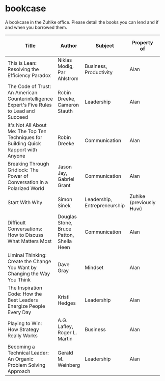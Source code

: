 # bookcase

A bookcase in the Zuhlke office. Please detail the books you can lend and if and when you borrowed them.

Title | Author | Subject | Property of | Borrowed by (from date)
----- | ------ | ------- | ----------- | -----------------------
This is Lean: Resolving the Efficiency Paradox | Niklas Modig, Par Ahlstrom | Business, Productivity | Alan | 
The Code of Trust: An American Counterintelligence Expert's Five Rules to Lead and Succeed | Robin Dreeke, Cameron Stauth | Leadership | Alan | 
It's Not All About Me: The Top Ten Techniques for Building Quick Rapport with Anyone | Robin Dreeke | Communication | Alan | 
Breaking Through Gridlock: The Power of Conversation in a Polarized World | Jason Jay, Gabriel Grant | Communication | Alan | 
Start With Why | Simon Sinek | Leadership, Entrepreneurship | Zuhlke (previously Huw) | 
Difficult Conversations: How to Discuss What Matters Most | Douglas Stone, Bruce Patton, Sheila Heen | Communication | Alan | Aimen (29 May 2019)
Liminal Thinking: Create the Change You Want by Changing the Way You Think | Dave Gray | Mindset | Alan | 
The Inspiration Code: How the Best Leaders Energize People Every Day | Kristi Hedges | Leadership | Alan | 
Playing to Win: How Strategy Really Works | A.G. Lafley, Roger L. Martin | Business | Alan | 
Becoming a Technical Leader: An Organic Problem Solving Approach | Gerald M. Weinberg | Leadership | Alan | Alan (3 June 2019)
